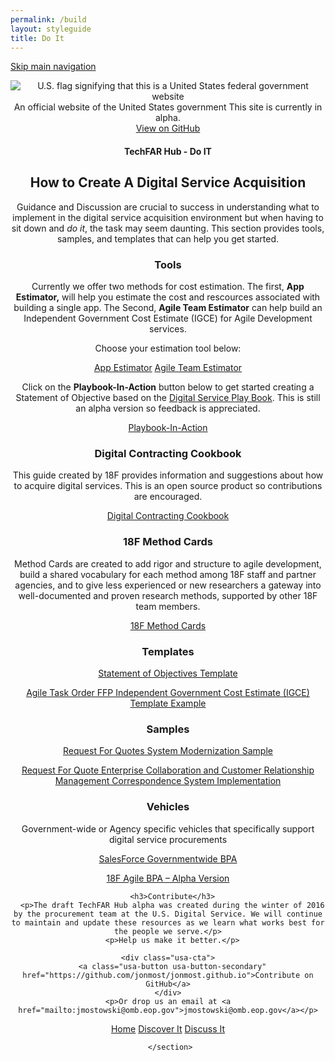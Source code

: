 ```yaml
---
permalink: /build
layout: styleguide
title: Do It
---
```


<link rel="stylesheet" href="http://jonmost.github.io/dist/css/main.css">
<link rel="stylesheet" href="http://jonmost.github.io/dist/css/google-fonts.css">
<script src="http://jonmost.github.io/dist/js/components.js"></script>

<a class="skipnav" href="#main-content">Skip main navigation</a>

<header role="banner">

  <div class="usa-disclaimer">
    <div class="usa-grid">
      <span class="usa-disclaimer-official">
        <img class="usa-flag_icon" alt="U.S. flag signifying that this is a United States federal government website" src="{{ site.baseurl }}/jonmost.github.io-V2/assets/img/us_flag_small.png">
        An official website of the United States government
      </span>
      <span class="usa-disclaimer-stage">This site is currently in alpha. </span>
    </div>
  </div>


  <section class="usa-banner">
    <div class="usa-grid">
      <nav>
        <a class="usa-banner-link-top" href="https://github.com/jonmost/jonmost.github.io">View on GitHub</a>
      </nav>
      <div class="usa-banner-content" id="main-content">

<section class="usa-banner">
    <div class="usa-grid">
      <nav>
        <h1>TechFAR Hub - Do IT</h1>
      </nav>
<h2>How to Create A Digital Service Acquisition</h2>

Guidance and Discussion are crucial to success in understanding what to implement in the digital service acquisition environment but when having to sit down and <em>do it</em>, the task may seem daunting. This section provides tools, samples, and templates that can help you get started.

<h3>Tools</h3>
Currently we offer two methods for cost estimation. The first, <strong>App Estimator,</strong> will help you estimate the cost and rescources associated with building a single app.  The Second, <strong>Agile Team Estimator</strong> can help build an Independent Government Cost Estimate (IGCE) for Agile Development services. 
<p>Choose your estimation tool below:</p>

  <div class="button_wrapper">
    <a class="usa-button-hover" type="button" href="https://pre-award.herokuapp.com">App Estimator</a>
    <a class="usa-button-hover" type="button" href="https://acquisition-planning-beta.herokuapp.com/agile_estimator">Agile Team Estimator</a>
 
  </div>
 <p></p>

Click on the <strong>Playbook-In-Action</strong> button below to get started creating a Statement of Objective based on the <a href="https://playbook.cio.gov/">Digital Service Play Book</a>. This is still an alpha version so feedback is appreciated. 
<p></p>
<div class="button_wrapper">
   <a class="usa-button-primary-alt usa-button-active" type="button" href="https://acquisition-planning-beta.herokuapp.com">Playbook-In-Action</a>
  </div>


<p></P>

<h3>Digital Contracting Cookbook</h3>
This guide created by 18F provides information and suggestions about how to acquire digital services. This is an open source product so contributions are encouraged. 
<p></p>
<a class="usa-button-primary-alt usa-button-active" type="button" href="https://pages.18f.gov/contracting-cookbook/">Digital Contracting Cookbook</a>

<p></p>
<h3>18F Method Cards</h3>
Method Cards are created to add rigor and structure to agile development, build a shared vocabulary for each method among 18F staff and partner agencies, and to give less experienced or new researchers a gateway into well-documented and proven research methods, supported by other 18F team members.
<p></p>
<a class="usa-button-primary-alt usa-button-active" type="button" href="https://methods.18f.gov/">18F Method Cards</a>

<p></p>

<h3>Templates</h3>
<P><a href="/assets/DigitalServiceSOO.docx">Statement of Objectives Template</a></P>
<p><a href="/assets/Agile_Task_Order_IGCE_Example_-Sec_508_Remediated.docx">Agile Task Order FFP Independent Government Cost Estimate (IGCE) Template Example</a></p>

 


<h3>Samples</h3>
<p><a href="/assets/Agile%20Task%20Order%20Example.docx">Request For Quotes System Modernization Sample</a></p>
<p><a href="/assets/CRMTaskOrder%20Sample%20DRAFT.docx">Request For Quote Enterprise Collaboration and Customer Relationship Management Correspondence System Implementation</a></p>


<h3>Vehicles</h3>
Government-wide or Agency specific vehicles that specifically support digital service procurements
<p></p>
<a href="http://www.gsa.gov/portal/content/120966">SalesForce Governmentwide BPA</a>
<p></p>
<a href="https://18f.gsa.gov/2015/08/28/announcing-the-agile-BPA-awards/">18F Agile BPA – Alpha Version</a>



      <h3>Contribute</h3>
      <p>The draft TechFAR Hub alpha was created during the winter of 2016 by the procurement team at the U.S. Digital Service. We will continue to maintain and update these resources as we learn what works best for the people we serve.</p>
      <p>Help us make it better.</p>
  
    <div class="usa-cta">
      <a class="usa-button usa-button-secondary" href="https://github.com/jonmost/jonmost.github.io">Contribute on GitHub</a>
    </div>
    <p>Or drop us an email at <a href="mailto:jmostowski@omb.eop.gov">jmostowski@omb.eop.gov</a></p>
  </div>

 <div class="button_wrapper">
    <a class="usa-button-outline" type="button" href="jonmost.github.io">Home</a>
    <a class="usa-button-outline usa-button-active" type="button" href="jonmost.github.io/learn">Discover It</a>
    <a class="usa-button-outline usa-button-hover" type="button" href="jonmost.github.io/community">Discuss It</a>
     </div>
     
     </section>
